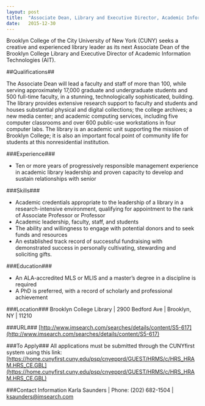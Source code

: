 ```yaml
---
layout: post
title:  "Associate Dean, Library and Executive Director, Academic Information Technology - Brooklyn College"
date:   2015-12-30
---
```


Brooklyn College of the City University of New York (CUNY) seeks a creative and experienced library leader as its next Associate Dean of the Brooklyn College Library and Executive Director of Academic Information Technologies (AIT).

##Qualifications##

The Associate Dean will lead a faculty and staff of more than 100, while serving approximately 17,000 graduate and undergraduate students and 500 full-time faculty, in a stunning, technologically sophisticated, building. The library provides extensive research support to faculty and students and houses substantial physical and digital collections; the college archives; a new media center; and academic computing services, including five computer classrooms and over 600 public-use workstations in four computer labs. The library is an academic unit supporting the mission of Brooklyn College; it is also an important focal point of community life for students at this nonresidential institution.

###Experience###

* Ten or more years of progressively responsible management experience in academic
library leadership and proven capacity to develop and sustain relationships with senior

###Skills###

* Academic credentials appropriate to the leadership of a library in a research-intensive environment, qualifying for appointment to the rank of Associate Professor or Professor 
* Academic leadership, faculty, staff, and students
* The ability and willingness to engage with potential donors and to seek funds and resources
* An established track record of successful fundraising with demonstrated success in personally cultivating, stewarding and soliciting gifts.

###Education###

* An ALA-accredited MLS or MLIS and a master’s degree in a discipline is required
* A PhD is preferred, with a record of scholarly and professional achievement

###Location###
Brooklyn College Library | 2900 Bedford Ave | Brooklyn, NY | 11210

###URL###
[http://www.imsearch.com/searches/details/content/S5-617](http://www.imsearch.com/searches/details/content/S5-617)

###To Apply###
All applications must be submitted through the CUNYfirst system using this link:
[https://home.cunyfirst.cuny.edu/psp/cnyepprd/GUEST/HRMS/c/HRS_HRAM.HRS_CE.GBL](https://home.cunyfirst.cuny.edu/psp/cnyepprd/GUEST/HRMS/c/HRS_HRAM.HRS_CE.GBL)

###Contact Information
Karla Saunders | Phone: (202) 682-1504 | [ksaunders@imsearch.com](mailto:ksaunders@imsearch.com)